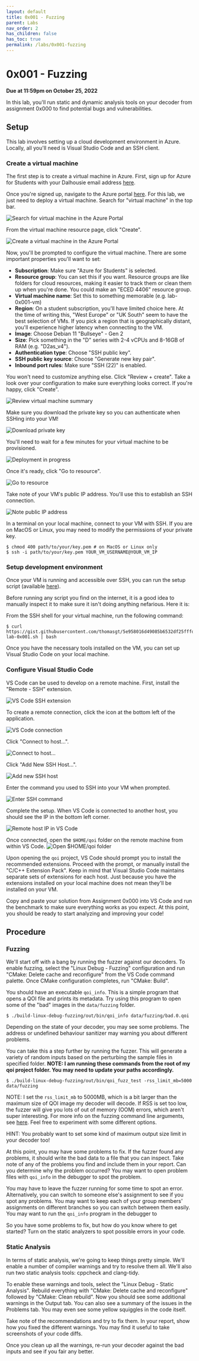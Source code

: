 ```yaml
---
layout: default
title: 0x001 - Fuzzing
parent: Labs
nav_order: 2
has_children: false
has_toc: true
permalink: /labs/0x001-fuzzing
---
```


# 0x001 - Fuzzing

**Due at 11:59pm on October 25, 2022**

In this lab, you'll run static and dynamic analysis tools on your decoder from assignment 0x000 to find potential bugs and vulnerabilities.

## Setup

This lab involves setting up a cloud development environment in Azure.
Locally, all you'll need is Visual Studio Code and an SSH client.

### Create a virtual machine

The first step is to create a virtual machine in Azure.
First, sign up for Azure for Students with your Dalhousie email address [here](https://signup.azure.com/studentverification?offerType=1&correlationId=a0ea030f9d524626b261c17e4f500d7b).

Once you're signed up, navigate to the Azure portal [here](https://portal.azure.com).
For this lab, we just need to deploy a virtual machine.
Search for "virtual machine" in the top bar.

![Search for virtual machine in the Azure Portal](images/vm.png)

From the virtual machine resource page, click "Create".

![Create a virtual machine in the Azure Portal](images/vm-create.png)

Now, you'll be prompted to configure the virtual machine.
There are some important properties you'll want to set:
* **Subscription**: Make sure "Azure for Students" is selected.
* **Resource group**: You can set this if you want. Resource groups are like folders for cloud resources, making it easier to track them or clean them up when you're done. You could make an "ECED 4406" resource group.
* **Virtual machine name**: Set this to something memorable (e.g. lab-0x001-vm)
* **Region**: On a student subscription, you'll have limited choice here. At the time of writing this, "West Europe" or "UK South" seem to have the best selection of VMs. If you pick a region that is geographically distant, you'll experience higher latency when connecting to the VM.
* **Image**: Choose Debian 11 "Bullseye" - Gen 2
* **Size**: Pick something in the "D" series with 2-4 vCPUs and 8-16GB of RAM (e.g. "D2as_v4").
* **Authentication type**: Choose "SSH public key".
* **SSH public key source**: Choose "Generate new key pair".
* **Inbound port rules**: Make sure "SSH (22)" is enabled.

You won't need to customize anything else.
Click "Review + create".
Take a look over your configuration to make sure everything looks correct.
If you're happy, click "Create".

![Review virtual machine summary](images/vm-summary.png)

Make sure you download the private key so you can authenticate when SSHing into your VM!

![Download private key](images/download-key.png)

You'll need to wait for a few minutes for your virtual machine to be provisioned.

![Deployment in progress](images/deployment-in-progress.png)

Once it's ready, click "Go to resource".

![Go to resource](images/go-to-resource.png)

Take note of your VM's public IP address. You'll use this to establish an SSH connection.

![Note public IP address](images/public-ip.png)

In a terminal on your local machine, connect to your VM with SSH.
If you are on MacOS or Linux, you may need to modify the permissions of your private key.

```
$ chmod 400 path/to/your/key.pem # on MacOS or Linux only
$ ssh -i path/to/your/key.pem YOUR_VM_USERNAME@YOUR_VM_IP
```

### Setup development environment

Once your VM is running and accessible over SSH, you can run the setup script (available [here](https://gist.githubusercontent.com/thomasgt/5e958016d49085b6532df25fffdb4c4d/raw/6ba7ba5cb37fcdab85f8fdd9927ac330a3c18b82/install-lab-0x001.sh)).

Before running any script you find on the internet, it is a good idea to manually inspect it to make sure it isn't doing anything nefarious. Here it is:
<script src="https://gist.github.com/thomasgt/5e958016d49085b6532df25fffdb4c4d.js"></script>

From the SSH shell for your virtual machine, run the following command:
```
$ curl https://gist.githubusercontent.com/thomasgt/5e958016d49085b6532df25fffdb4c4d/raw/6ba7ba5cb37fcdab85f8fdd9927ac330a3c18b82/install-lab-0x001.sh | bash
```

Once you have the necessary tools installed on the VM, you can set up Visual Studio Code on your local machine.

### Configure Visual Studio Code

VS Code can be used to develop on a remote machine.
First, install the "Remote - SSH" extension.

![VS Code SSH extension](images/remote-ssh.png)

To create a remote connection, click the icon at the bottom left of the application.

![VS Code connection](images/remote-connection.png)

Click "Connect to host...".

![Connect to host...](images/connection-to-host.png)

Click "Add New SSH Host...".

![Add new SSH host](images/add-new-host.png)

Enter the command you used to SSH into your VM when prompted.

![Enter SSH command](images/ssh-command.png)

Complete the setup.
When VS Code is connected to another host, you should see the IP in the bottom left corner.

![Remote host IP in VS Code](images/you-vm-ip.png)

Once connected, open the `$HOME/qoi` folder on the remote machine from within VS Code.
![Open `$HOME/qoi` folder](images/open-folder.png)

Upon opening the `qoi` project, VS Code should prompt you to install the recommended extensions.
Proceed with the prompt, or manually install the "C/C++ Extension Pack".
Keep in mind that Visual Studio Code maintains separate sets of extensions for each host.
Just because you have the extensions installed on your local machine does not mean they'll be installed on your VM.

Copy and paste your solution from Assignment 0x000 into VS Code and run the benchmark to make sure everything works as you expect.
At this point, you should be ready to start analyzing and improving your code!

## Procedure

### Fuzzing

We'll start off with a bang by running the fuzzer against our decoders.
To enable fuzzing, select the "Linux Debug - Fuzzing" configuration and run "CMake: Delete cache and reconfigure" from the VS Code command palette.
Once CMake configuration completes, run "CMake: Build".

You should have an executable `qoi_info`.
This is a simple program that opens a QOI file and prints its metadata.
Try using this program to open some of the "bad" images in the `data/fuzzing` folder.

```
$ ./build-linux-debug-fuzzing/out/bin/qoi_info data/fuzzing/bad.0.qoi
```

Depending on the state of your decoder, you may see some problems.
The address or undefined behaviour sanitizer may warning you about different problems.

You can take this a step further by running the fuzzer.
This will generate a variety of random inputs based on the perturbing the sample files in specified folder.
**NOTE: I am running these commands from the root of my qoi project folder.
You may need to update your paths accordingly.**

```
$ ./build-linux-debug-fuzzing/out/bin/qoi_fuzz_test -rss_limit_mb=5000 data/fuzzing
```

NOTE: I set the `rss_limit_mb` to 5000MB, which is a bit larger than the maximum size of QOI image my decoder will decode.
If RSS is set too low, the fuzzer will give you lots of out of memory (OOM) errors, which aren't super interesting.
For more info on the fuzzing command line arguments, see [here](https://www.llvm.org/docs/LibFuzzer.html#options).
Feel free to experiment with some different options.

HINT: You probably want to set some kind of maximum output size limit in your decoder too!

At this point, you may have some problems to fix.
If the fuzzer found any problems, it should write the bad data to a file that you can inspect.
Take note of any of the problems you find and include them in your report.
Can you determine why the problem occurred?
You may want to open problem files with `qoi_info` in the debugger to spot the problem.

You may have to leave the fuzzer running for some time to spot an error.
Alternatively, you can switch to someone else's assignment to see if you spot any problems.
You may want to keep each of your group members' assignments on different branches so you can switch between them easily.
You may want to run the `qoi_info` program in the debugger to

So you have some problems to fix, but how do you know where to get started?
Turn on the static analyzers to spot possible errors in your code.

### Static Analysis
In terms of static analysis, we're going to keep things pretty simple.
We'll enable a number of compiler warnings and try to resolve them all.
We'll also run two static analysis tools: cppcheck and clang-tidy.

To enable these warnings and tools, select the "Linux Debug - Static Analysis".
Rebuild everything with "CMake: Delete cache and reconfigure" followed by "CMake: Clean rebuild".
Now you should see some additional warnings in the Output tab.
You can also see a summary of the issues in the Problems tab.
You may even see some yellow squiggles in the code itself.

Take note of the recommendations and try to fix them.
In your report, show how you fixed the different warnings.
You may find it useful to take screenshots of your code diffs.

Once you clean up all the warnings, re-run your decoder against the bad inputs and see if you fair any better.